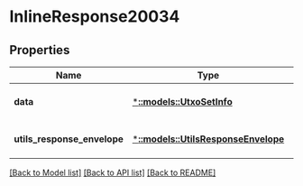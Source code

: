 # InlineResponse20034

## Properties
Name | Type | Description | Notes
------------ | ------------- | ------------- | -------------
**data** | [***::models::UtxoSetInfo**](UTXOSetInfo.md) |  | [optional] [default to null]
**utils_response_envelope** | [***::models::UtilsResponseEnvelope**](utils.ResponseEnvelope.md) |  | [optional] [default to null]

[[Back to Model list]](../README.md#documentation-for-models) [[Back to API list]](../README.md#documentation-for-api-endpoints) [[Back to README]](../README.md)


